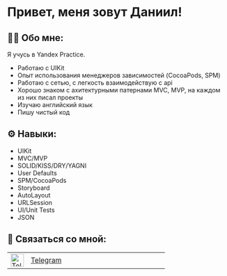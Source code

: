# Привет, меня зовут Даниил!
<!---
DaniilOreshenkov/DaniilOreshenkov is a ✨ special ✨ repository because its `README.md` (this file) appears on your GitHub profile.
You can click the Preview link to take a look at your changes.

- 👋 Hi, I’m @DaniilOreshenkov
- 👀 I’m interested in ...
- 🌱 I’m currently learning ...
- 💞️ I’m looking to collaborate on ...
- 📫 How to reach me ...
- 😄 Pronouns: ...
- ⚡ Fun fact: ...
--->

## :man_technologist: Обо мне:

Я учусь в Yandex Practice.
- Работаю с UIKit
- Опыт использования менеджеров зависимостей (CocoaPods, SPM)
- Pаботаю с сетью, с легкость взаимодействую с api
- Хорошо знаком с ахитектурными патернами MVC, MVP, на каждом из них писал проекты
- Изучаю английский язык
- Пишу чистый код

## ⚙️ Навыки:
- UIKit
- MVC/MVP
- SOLID/KISS/DRY/YAGNI
- User Defaults
- SPM/CocoaPods
- Storyboard 
- AutoLayout
- URLSession
- UI/Unit Tests
- JSON

 
## 🤝 Связаться со мной:
<table>
  <tr>
    <td>
      <a href="https://t.me/tollmach" target="_blank">
        <img src="https://cdn-icons-png.flaticon.com/512/2111/2111646.png" width="30" height="30" alt="Telegram" />
      </a>
    </td>
    <td style="vertical-align: middle;" width="300">
       <a href="https://t.me/tollmach" target="_blank">Telegram</a>
    </td>
  </tr>
</table>
<table>

